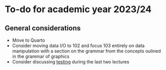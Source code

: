 # To-do for academic year 2023/24

## General considerations

- Move to Quarto
- Consider moving data I/O to 102 and focus 103 entirely on data manipulation with a section on the grammar from the concepts oulined in the grammar of graphics
- Consider discussing [testing](https://testthat.r-lib.org/) during the last two lectures